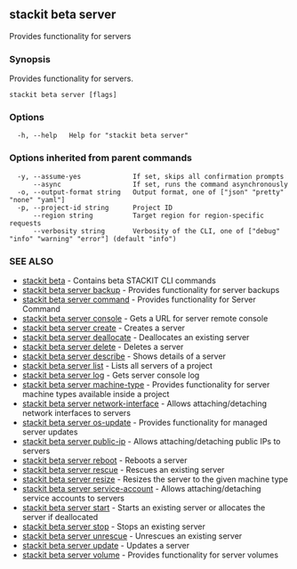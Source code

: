 ## stackit beta server

Provides functionality for servers

### Synopsis

Provides functionality for servers.

```
stackit beta server [flags]
```

### Options

```
  -h, --help   Help for "stackit beta server"
```

### Options inherited from parent commands

```
  -y, --assume-yes             If set, skips all confirmation prompts
      --async                  If set, runs the command asynchronously
  -o, --output-format string   Output format, one of ["json" "pretty" "none" "yaml"]
  -p, --project-id string      Project ID
      --region string          Target region for region-specific requests
      --verbosity string       Verbosity of the CLI, one of ["debug" "info" "warning" "error"] (default "info")
```

### SEE ALSO

* [stackit beta](./stackit_beta.md)	 - Contains beta STACKIT CLI commands
* [stackit beta server backup](./stackit_beta_server_backup.md)	 - Provides functionality for server backups
* [stackit beta server command](./stackit_beta_server_command.md)	 - Provides functionality for Server Command
* [stackit beta server console](./stackit_beta_server_console.md)	 - Gets a URL for server remote console
* [stackit beta server create](./stackit_beta_server_create.md)	 - Creates a server
* [stackit beta server deallocate](./stackit_beta_server_deallocate.md)	 - Deallocates an existing server
* [stackit beta server delete](./stackit_beta_server_delete.md)	 - Deletes a server
* [stackit beta server describe](./stackit_beta_server_describe.md)	 - Shows details of a server
* [stackit beta server list](./stackit_beta_server_list.md)	 - Lists all servers of a project
* [stackit beta server log](./stackit_beta_server_log.md)	 - Gets server console log
* [stackit beta server machine-type](./stackit_beta_server_machine-type.md)	 - Provides functionality for server machine types available inside a project
* [stackit beta server network-interface](./stackit_beta_server_network-interface.md)	 - Allows attaching/detaching network interfaces to servers
* [stackit beta server os-update](./stackit_beta_server_os-update.md)	 - Provides functionality for managed server updates
* [stackit beta server public-ip](./stackit_beta_server_public-ip.md)	 - Allows attaching/detaching public IPs to servers
* [stackit beta server reboot](./stackit_beta_server_reboot.md)	 - Reboots a server
* [stackit beta server rescue](./stackit_beta_server_rescue.md)	 - Rescues an existing server
* [stackit beta server resize](./stackit_beta_server_resize.md)	 - Resizes the server to the given machine type
* [stackit beta server service-account](./stackit_beta_server_service-account.md)	 - Allows attaching/detaching service accounts to servers
* [stackit beta server start](./stackit_beta_server_start.md)	 - Starts an existing server or allocates the server if deallocated
* [stackit beta server stop](./stackit_beta_server_stop.md)	 - Stops an existing server
* [stackit beta server unrescue](./stackit_beta_server_unrescue.md)	 - Unrescues an existing server
* [stackit beta server update](./stackit_beta_server_update.md)	 - Updates a server
* [stackit beta server volume](./stackit_beta_server_volume.md)	 - Provides functionality for server volumes

